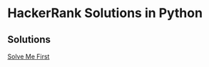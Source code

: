 # HackerRank Solutions in Python

## Solutions
[Solve Me First](https://github.com/cllmsbrn/HackerRankSolutionsInPython/blob/master/src/solve_me_first.py)